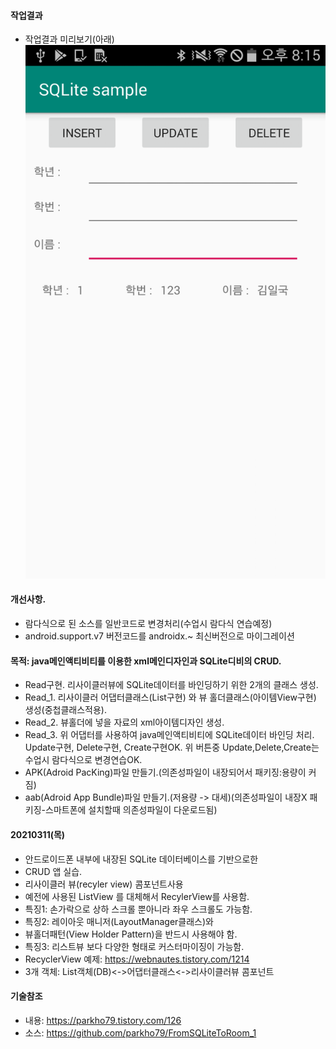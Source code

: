 #### 작업결과
- 작업결과 미리보기(아래)
![ex_screenshot](./capture.png)

#### 개선사항.
- 람다식으로 된 소스를 일반코드로 변경처리(수업시 람다식 연습예정)
- android.support.v7 버전코드를 androidx.~ 최신버전으로 마이그레이션

#### 목적: java메인액티비티를 이용한 xml메인디자인과 SQLite디비의 CRUD.
- Read구현. 리사이클러뷰에 SQLite데이터를 바인딩하기 위한 2개의 클래스 생성.
- Read_1. 리사이클러 어댑터클래스(List구현) 와 뷰 홀더클래스(아이템View구현) 생성(중첩클래스적용).
- Read_2. 뷰홀더에 넣을 자료의 xml아이템디자인 생성.
- Read_3. 위 어댑터를 사용하여 java메인액티비티에 SQLite데이터 바인딩 처리.
Update구현, Delete구현, Create구현OK.
위 버튼중 Update,Delete,Create는 수업시 람다식으로 변경연습OK.
- APK(Adroid PacKing)파일 만들기.(의존성파일이 내장되어서 패키징:용량이 커짐)
- aab(Adroid App Bundle)파일 만들기.(저용량 -> 대세)(의존성파일이 내장X 패키징-스마트폰에 설치할때 의존성파일이 다운로드됨)

#### 20210311(목)
- 안드로이드폰 내부에 내장된 SQLite 데이터베이스를 기반으로한
- CRUD 앱 실습.
- 리사이클러 뷰(recyler view) 콤포넌트사용
- 예전에 사용된 ListView 를 대체해서 RecylerView를 사용함.
- 특징1: 손가락으로 상하 스크롤 뿐아니라 좌우 스크롤도 가능함.
- 특징2: 레이아웃 매니저(LayoutManager클래스)와
- 뷰홀더패턴(View Holder Pattern)을 반드시 사용해야 함.
- 특징3: 리스트뷰 보다 다양한 형태로 커스터마이징이 가능함.
- RecyclerView 예제: https://webnautes.tistory.com/1214
- 3개 객체: List객체(DB)<->어댑터클래스<->리사이클러뷰 콤포넌트

#### 기술참조
- 내용: https://parkho79.tistory.com/126
- 소스: https://github.com/parkho79/FromSQLiteToRoom_1
